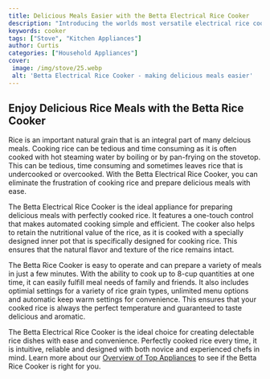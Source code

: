 ```yaml
---
title: Delicious Meals Easier with the Betta Electrical Rice Cooker
description: "Introducing the worlds most versatile electrical rice cooker the Betta Electric Rice Cooker You can make delicious dishes with ease whether it be restaurant-style sushi rice or hearty porridge Learn the secrets of cooking with the Betta cooker to make delicious meals even easier"
keywords: cooker
tags: ["Stove", "Kitchen Appliances"]
author: Curtis
categories: ["Household Appliances"]
cover: 
 image: /img/stove/25.webp
 alt: 'Betta Electrical Rice Cooker - making delicious meals easier'
---
```

## Enjoy Delicious Rice Meals with the Betta Rice Cooker

Rice is an important natural grain that is an integral part of many delcious meals. Cooking rice can be tedious and time consuming as it is often cooked with hot steaming water by boiling or by pan-frying on the stovetop. This can be tedious, time consuming and sometimes leaves rice that is undercooked or overcooked. With the Betta Electrical Rice Cooker, you can eliminate the frustration of cooking rice and prepare delicious meals with ease.

The Betta Electrical Rice Cooker is the ideal appliance for preparing delicious meals with perfectly cooked rice. It features a one-touch control that makes automated cooking simple and efficient. The cooker also helps to retain the nutritional value of the rice, as it is cooked with a specially designed inner pot that is specifically designed for cooking rice. This ensures that the natural flavor and texture of the rice remains intact.

The Betta Rice Cooker is easy to operate and can prepare a variety of meals in just a few minutes. With the ability to cook up to 8-cup quantities at one time, it can easily fulfill meal needs of family and friends. It also includes optimial settings for a variety of rice grain types, unlimited menu options and automatic keep warm settings for convenience. This ensures that your cooked rice is always the perfect temperature and guaranteed to taste delicious and aromatic.

The Betta Electrical Rice Cooker is the ideal choice for creating delectable rice dishes with ease and convenience. Perfectly cooked rice every time, it is intuitive, reliable and designed with both novice and experienced chefs in mind. Learn more about our [Overview of Top Appliances](./pages/appliance-overview) to see if the Betta Rice Cooker is right for you.

